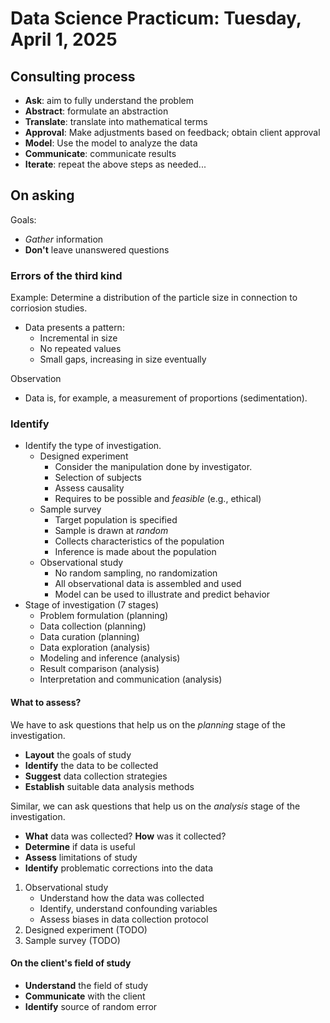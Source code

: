 # Data Science Practicum: Tuesday, April 1, 2025

## Consulting process

- **Ask**: aim to fully understand the problem
- **Abstract**: formulate an abstraction
- **Translate**: translate into mathematical terms
- **Approval**: Make adjustments based on feedback; obtain client approval
- **Model**: Use the model to analyze the data
- **Communicate**: communicate results
- **Iterate**: repeat the above steps as needed...

## On asking

Goals:
- *Gather* information
- **Don't** leave unanswered questions

### Errors of the third kind

Example: Determine a distribution of the particle size in connection to
corriosion studies.

- Data presents a pattern:
    - Incremental in size
    - No repeated values
    - Small gaps, increasing in size eventually

Observation

- Data is, for example, a measurement of proportions (sedimentation).

### Identify

- Identify the type of investigation.
    - Designed experiment
        - Consider the manipulation done by investigator.
        - Selection of subjects
        - Assess causality
        - Requires to be possible and *feasible* (e.g., ethical)
    - Sample survey
        - Target population is specified
        - Sample is drawn at *random*
        - Collects characteristics of the population
        - Inference is made about the population
    - Observational study
        - No random sampling, no randomization
        - All observational data is assembled and used
        - Model can be used to illustrate and predict behavior
- Stage of investigation (7 stages)
    - Problem formulation (planning)
    - Data collection (planning)
    - Data curation (planning)
    - Data exploration (analysis)
    - Modeling and inference (analysis)
    - Result comparison (analysis)
    - Interpretation and communication (analysis)

#### What to assess?

We have to ask questions that help us on the *planning* stage of the investigation.
- **Layout** the goals of study
- **Identify** the data to be collected
- **Suggest** data collection strategies
- **Establish** suitable data analysis methods

Similar, we can ask questions that help us on the *analysis* stage of the investigation.
- **What** data was collected? **How** was it collected?
- **Determine** if data is useful
- **Assess** limitations of study
- **Identify** problematic corrections into the data

1. Observational study
    - Understand how the data was collected
    - Identify, understand confounding variables
    - Assess biases in data collection protocol
2. Designed experiment (TODO)
3. Sample survey (TODO)

#### On the client's field of study

- **Understand** the field of study
- **Communicate** with the client
- **Identify** source of random error
